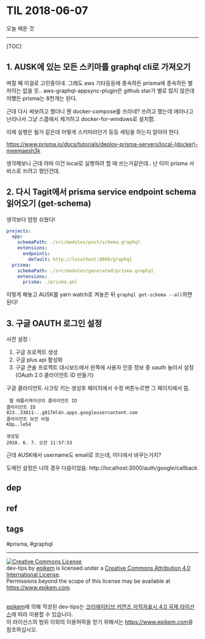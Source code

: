 # TIL 2018-06-07

오늘 배운 것

--------------------------

[TOC]
## 1. AUSK에 있는 모든 스키마를 graphql cli로 가져오기

며칠 째 이걸로 고민중이네. 그래도 aws 기타등등에 종속하든 prisma에 종속하든 별 차이는 없을 듯..
aws-graphql-appsync-plugin은 github star가 별로 많지 않은데 어쨌든 prisma는 8천개는 된다.

근데 다시 써보려고 했더니 웬 docker-compose를 쓰라네? 쓰려고 했는데 에러나고 난리나서 그냥 스쿱에서 제거하고 docker-for-windows로 설치함.

이제 실행은 될거 같은데 어떻게 스키마라던가 등등 세팅을 하는지 알아야 한다.

https://www.prisma.io/docs/tutorials/deploy-prisma-servers/local-(docker)-meemaesh3k

생각해보니 근데 아마 이건 local로 실행하려 할 때 쓰는거같은데.. 난 이미 prisma 서비스로 쓰려고 했던건데. 


## 2. 다시 Tagit에서 prisma service endpoint schema 읽어오기 (get-schema)

생각보다 엄청 쉬웠다!

```yml
projects:
  app:
    schemaPath: ./src/modules/post/schema.graphql
    extensions:
      endpoints:
        default: http://localhost:8080/graphql
  prisma:
    schemaPath: ./src/modules/generated/prisma.graphql
    extensions:
      prisma: ./prisma.yml
```

이렇게 해놓고 AUSK를 yarn watch로 켜놓은 뒤 `graphql get-schema --all`하면 된다!

## 3. 구글 OAUTH 로그인 설정

사전 설정 :
1. 구글 프로젝트 생성
2. 구글 plus api 활성화
3. 구글 콘솔 프로젝트 대시보드에서 왼쪽에 사용자 인증 정보 중 oauth 눌러서 설정 (OAuth 2.0 클라이언트 ID 만들기)

구글 클라이언트 시크릿 키는 생성후 페이지에서 수정 버튼누르면 그 페이지에서 뜸.

```
 웹 애플리케이션의 클라이언트 ID
클라이언트 ID
823..33811-..g817ml4n.apps.googleusercontent.com
클라이언트 보안 비밀
KOp..le54

생성일
2018. 6. 7. 오전 11:57:53
```

근데 AUSK에서 username도 email로 뜨는데, 어디에서 바꾸는거지?



도메인 설정은 나의 경우 다음이었음: 
http://localhost:3000/auth/google/callback


## dep

## ref

## tags
  #prisma, #graphql



--------------------------


<!-- license start -->

<a rel="license" href="http://creativecommons.org/licenses/by/4.0/"><img alt="Creative Commons License" style="border-width:0" src="https://i.creativecommons.org/l/by/4.0/88x31.png" /></a>
<br /><span xmlns:dct="http://purl.org/dc/terms/" property="dct:title">dev-tips</span> by <a xmlns:cc="http://creativecommons.org/ns#" href="https://www.github.com/epikem/dev-tips" property="cc:attributionName" rel="cc:attributionURL">epikem</a> is licensed under a <a rel="license" href="http://creativecommons.org/licenses/by/4.0/">Creative Commons Attribution 4.0 International License</a>.<br />Permissions beyond the scope of this license may be available at <a xmlns:cc="http://creativecommons.org/ns#" href="https://www.epikem.com" rel="cc:morePermissions">https://www.epikem.com</a>.

<br /><a xmlns:cc="http://creativecommons.org/ns#" href="https://www.github.com/epikem/dev-tips" property="cc:attributionName" rel="cc:attributionURL">epikem</a>에 의해 작성된 <span xmlns:dct="http://purl.org/dc/terms/" property="dct:title">dev-tips</span>는 <a rel="license" href="http://creativecommons.org/licenses/by/4.0/">크리에이티브 커먼즈 저작자표시 4.0 국제 라이선스</a>에 따라 이용할 수 있습니다.<br />이 라이선스의 범위 이외의 이용허락을 얻기 위해서는 <a xmlns:cc="http://creativecommons.org/ns#" href="https://www.epikem.com" rel="cc:morePermissions">https://www.epikem.com</a>을 참조하십시오.

<!-- license end -->